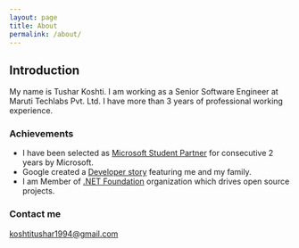 ```yaml
---
layout: page
title: About
permalink: /about/
---
```


## Introduction

My name is Tushar Koshti. I am working as a Senior Software Engineer at Maruti Techlabs Pvt. Ltd. I have more than 3 years of professional working experience.

### Achievements

- I have been selected as [Microsoft Student Partner](https://studentpartners.microsoft.com/en-us) for consecutive 2 years by Microsoft.
- Google created a [Developer story](https://www.youtube.com/watch?v=as3pQTuyTgY) featuring me and my family.
- I am Member of [.NET Foundation](https://github.com/dotnet-foundation) organization which drives open source projects.

### Contact me

[koshtitushar1994@gmail.com](mailto:koshtitushar1994@gmail.com)
